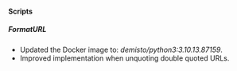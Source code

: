 
#### Scripts

##### FormatURL
- Updated the Docker image to: *demisto/python3:3.10.13.87159*.
- Improved implementation when unquoting double quoted URLs.

